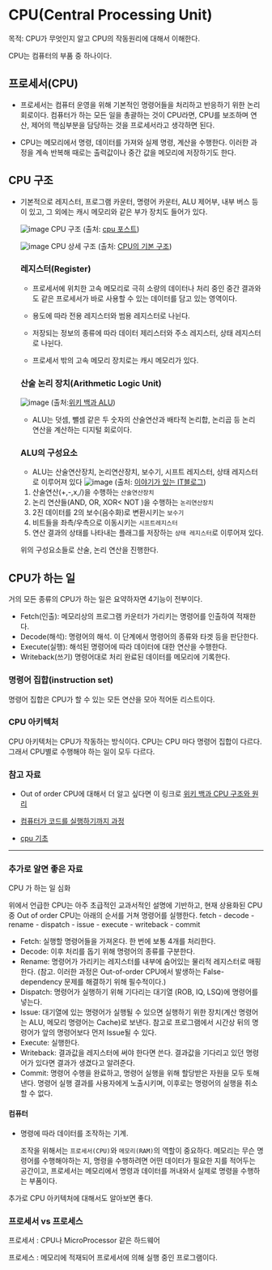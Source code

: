 # CPU(Central Processing Unit)

목적: CPU가 무엇인지 알고 CPU의 작동원리에 대해서 이해한다.

CPU는 컴퓨터의 부품 중 하나이다.


## 프로세서(CPU)
- 프로세서는 컴퓨터 운영을 위해 기본적인 명령어들을 처리하고 반응하기 위한 논리 회로이다. 컴퓨터가 하는 모든 일을 총괄하는 것이 CPU라면, CPU를 보조하며 연산, 제어의 핵심부분을 담당하는 것을 프로세서라고 생각하면 된다. 

- CPU는 메모리에서 명령, 데이터를 가져와 실제 명령, 계산을 수행한다. 이러한 과정을 계속 반복해 때로는 출력값이나 중간 값을 메모리에 저장하기도 한다.

## CPU 구조

- 기본적으로 레지스터, 프로그램 카운터, 명령어 카운터, ALU 제어부, 내부 버스 등이 있고, 그 외에는 캐시 메모리와 같은 부가 장치도 들어가 있다.

    ![image](https://user-images.githubusercontent.com/51036842/175075584-ddb1e5ea-5e42-4695-9e65-64d234a0347f.png) CPU 구조 (출처: [cpu 포스트](https://babytiger.netlify.app/posts/cpu/))

    ![image](https://user-images.githubusercontent.com/51036842/175076028-48a21ee6-f7a3-4f0c-a8a5-bcb4b7f8238a.png) CPU 상세 구조 (출처: [CPU의 기본 구조](https://github.com/Kraken-Addicts/Computer-Achitecture/blob/main/04%EA%B0%95%E3%80%80CPU%EC%9D%98%EA%B8%B0%EB%B3%B8%EA%B5%AC%EC%84%B1%20%EB%B0%8F%20%EB%AA%85%EB%A0%B9%EC%96%B4%EC%84%B8%ED%8A%B8.md))
    
    ### 레지스터(Register)
    - 프로세서에 위치한 고속 메모리로 극히 소량의 데이터나 처리 중인 중간 결과와도 같은 프로세서가 바로 사용할 수 있는 데이터를 담고 있는 영역이다.

    - 용도에 따라 전용 레지스터와 범용 레지스터로 나뉜다.
    - 저장되는 정보의 종류에 따라 데이터 제리스터와 주소 레지스터, 상태 레지스터로 나뉜다.

    - 프로세서 밖의 고속 메모리 장치로는 캐시 메모리가 있다.

    ### 산술 논리 장치(Arithmetic Logic Unit)
    ![image](https://user-images.githubusercontent.com/51036842/175055262-60d2b601-0ead-4a09-8d00-995dc0603769.png)
    (출처:[위키 백과 ALU](https://ko.wikipedia.org/wiki/%EC%82%B0%EC%88%A0_%EB%85%BC%EB%A6%AC_%EC%9E%A5%EC%B9%98))

    - ALU는 덧셈, 뺄셈 같은 두 숫자의 산술연산과 배타적 논리합, 논리곱 등 논리 연산을 계산하는 디지털 회로이다.

    ### ALU의 구성요소
    - ALU는 산술연산장치, 논리연산장치, 보수기, 시프트 레지스터, 상태 레지스터 로 이루어져 있다
    ![image](https://user-images.githubusercontent.com/51036842/175056692-759879ff-1275-4973-8b3c-a42f8e41a22c.png) (출처: [이야기가 있는 IT블로그](https://m.blog.naver.com/PostView.naver?isHttpsRedirect=true&blogId=ljh0326s&logNo=220849444991))
     
    1. 산술연산(+,-,x,/)을 수행하는 `산술연산장치`
    2. 논리 연산들(AND, OR, XOR< NOT )을 수행하는 `논리연산장치`
    3. 2진 데이터를 2의 보수(음수화)로 변환시키는 `보수기`
    4. 비트들을 좌측/우측으로 이동시키는 `시프트레지스터`
    5. 연산 결과의 상태를 나타내는 플래그를 저장하는 `상태 레지스터`로 이루어져 있다.

    위의 구성요소들로 산술, 논리 연산을 진행한다.



## CPU가 하는 일 
거의 모든 종류의 CPU가 하는 일은 요약하자면 4기능이 전부이다.
- Fetch(인출): 메모리상의 프로그램 카운터가 가리키는 명령어를 인출하여 적재한다.
- Decode(해석): 명령어의 해석. 이 단계에서 명령어의 종류와 타겟 등을 판단한다.
- Execute(실행): 해석된 명령어에 따라 데이터에 대한 연산을 수행한다.
- Writeback(쓰기) 명령어대로 처리 완료된 데이터를 메모리에 기록한다. 


### 명령어 집합(instruction set)
명령어 집합은 CPU가 할 수 있는 모든 연산을 모아 적어둔 리스트이다.

### CPU 아키텍처
CPU 아키텍처는 CPU가 작동하는 방식이다.
CPU는 CPU 마다 명령어 집합이 다르다. 그래서  CPU별로 수행해야 하는 일이 모두 다르다. 

### 참고 자료
- Out of order CPU에 대해서 더 알고 싶다면 이 링크로 [위키 백과 CPU 구조와 원리](https://namu.wiki/w/CPU/%EA%B5%AC%EC%A1%B0%EC%99%80%20%EC%9B%90%EB%A6%AC)
- [컴퓨터가 코드를 실행하기까지 과정](https://joooing.tistory.com/entry/cs2)

- [cpu 기초](https://babytiger.netlify.app/posts/cpu/)



---
### 추가로 알면 좋은 자료

CPU 가 하는 일 심화

위에서 언급한 CPU는 아주 초급적인 교과서적인 설명에 기반하고, 현재 상용화된 CPU 중 Out of order CPU는 아래의 순서를 거쳐 명령어를 실행한다.
fetch - decode - rename - dispatch - issue - execute - writeback - commit
- Fetch: 실행할 명령어들을 가져온다. 한 번에 보통 4개를 처리한다.
- Decode: 이후 처리를 돕기 위해 명령어의 종류를 구분한다.
- Rename: 명령어가 가리키는 레지스터를 내부에 숨어있는 물리적 레지스터로 매핑한다. (참고. 이러한 과정은 Out-of-order CPU에서 발생하는 False-dependency 문제를 해결하기 위해 필수적이다.)
- Dispatch: 명령어가 실행하기 위해 기다리는 대기열 (ROB, IQ, LSQ)에 명령어를 넣는다.
- Issue: 대기열에 있는 명령어가 실행될 수 있으면 실행하기 위한 장치(계산 명령어는 ALU, 메모리 명령어는 Cache)로 보낸다. 참고로 프로그램에서 시간상 뒤의 명령어가 앞의 명령어보다 먼저 Issue될 수 있다.
- Execute: 실행한다.
- Writeback: 결과값을 레지스터에 써야 한다면 쓴다. 결과값을 기다리고 있던 명령어가 있다면 결과가 생겼다고 알려준다.
- Commit: 명령어 수행을 완료하고, 명령어 실행을 위해 할당받은 자원을 모두 토해낸다. 명령어 실행 결과를 사용자에게 노출시키며, 이후로는 명령어의 실행을 취소할 수 없다.


 #### 컴퓨터
- 명령에 따라 데이터를 조작하는 기계.

    조작을 위해서는 `프로세서(CPU)`와 `메모리(RAM)`의 역할이 중요하다. 메모리는 무슨 명령어를 수행해야하는 지, 명령을 수행하려면 어떤 데이터가 필요한 지를 적어두는 공간이고, 프로세서는 메모리에서 명령과 데이터를 꺼내와서 실제로 명령을 수행하는 부품이다.

추가로 CPU 아키텍처에 대해서도 알아보면 좋다.  

### 프로세서 vs 프로세스
프로세서 : CPU나 MicroProcessor 같은 하드웨어

프로세스 : 메모리에 적재되어 프로세서에 의해 실행 중인 프로그램이다.

